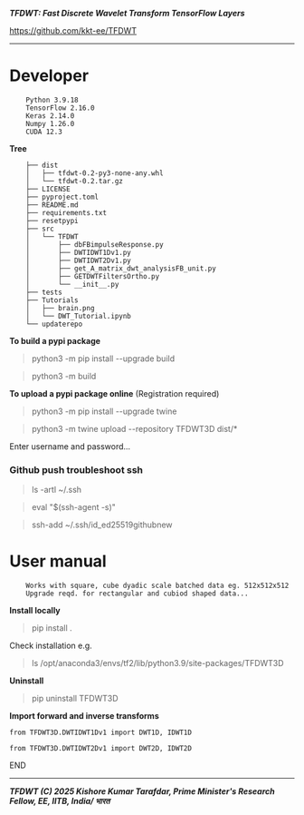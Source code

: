 ***TFDWT: Fast Discrete Wavelet Transform TensorFlow Layers***

https://github.com/kkt-ee/TFDWT 

<!-- ***Batched 1D, 2D and 3D fast discrete wavelet transform (DWT) and inverse DWT*** -->

---


# Developer 

        Python 3.9.18
        TensorFlow 2.16.0
        Keras 2.14.0
        Numpy 1.26.0
        CUDA 12.3

**Tree**

        ├── dist
        │   ├── tfdwt-0.2-py3-none-any.whl
        │   └── tfdwt-0.2.tar.gz
        ├── LICENSE
        ├── pyproject.toml
        ├── README.md
        ├── requirements.txt
        ├── resetpypi
        ├── src
        │   └── TFDWT
        │       ├── dbFBimpulseResponse.py
        │       ├── DWTIDWT1Dv1.py
        │       ├── DWTIDWT2Dv1.py
        │       ├── get_A_matrix_dwt_analysisFB_unit.py
        │       ├── GETDWTFiltersOrtho.py
        │       └── __init__.py
        ├── tests
        ├── Tutorials
        │   ├── brain.png
        │   └── DWT_Tutorial.ipynb
        └── updaterepo





**To build a pypi package**

> python3 -m pip install --upgrade build

> python3 -m build


**To upload a pypi package online** (Registration required)

> python3 -m pip install --upgrade twine

> python3 -m twine upload --repository TFDWT3D dist/*

Enter username and password...



### Github push troubleshoot ssh

> ls -artl ~/.ssh  

> eval "$(ssh-agent -s)" 

> ssh-add ~/.ssh/id_ed25519githubnew



# User manual
    
        Works with square, cube dyadic scale batched data eg. 512x512x512
        Upgrade reqd. for rectangular and cubiod shaped data... 
    




**Install locally**

> pip install .

Check installation e.g.

> ls /opt/anaconda3/envs/tf2/lib/python3.9/site-packages/TFDWT3D 

**Uninstall**

> pip uninstall TFDWT3D





**Import forward and inverse transforms**


```from TFDWT3D.DWTIDWT1Dv1 import DWT1D, IDWT1D```

```from TFDWT3D.DWTIDWT2Dv1 import DWT2D, IDWT2D```





END

---

***TFDWT (C) 2025 Kishore Kumar Tarafdar, Prime Minister's Research Fellow, EE, IITB, India/ भारत***

